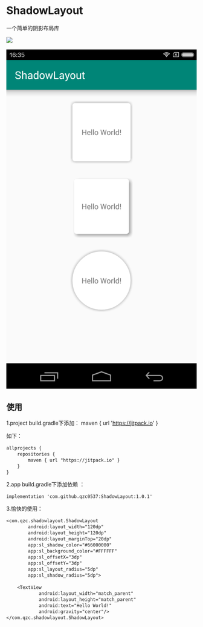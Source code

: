 # ShadowLayout
一个简单的阴影布局库

[![](https://jitpack.io/v/qzc0537/ShadowLayout.svg)](https://jitpack.io/#qzc0537/ShadowLayout)

![ShadowLayout](https://github.com/qzc0537/ShadowLayout/blob/master/img.png)


使用
--
1.project build.gradle下添加：
maven { url 'https://jitpack.io' }

如下：

```
allprojects {
    repositories {
        maven { url "https://jitpack.io" }
    }
}
```

2.app build.gradle下添加依赖 ：

```
implementation 'com.github.qzc0537:ShadowLayout:1.0.1'
```

3.愉快的使用：
```
<com.qzc.shadowlayout.ShadowLayout
        android:layout_width="120dp"
        android:layout_height="120dp"
        android:layout_marginTop="20dp"
        app:sl_shadow_color="#66000000"
        app:sl_background_color="#FFFFFF"
        app:sl_offsetX="3dp"
        app:sl_offsetY="3dp"
        app:sl_layout_radius="5dp"
        app:sl_shadow_radius="5dp">

    <TextView
            android:layout_width="match_parent"
            android:layout_height="match_parent"
            android:text="Hello World!"
            android:gravity="center"/>
</com.qzc.shadowlayout.ShadowLayout>

